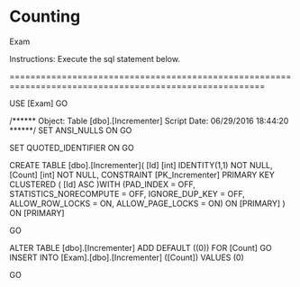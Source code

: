# Counting
Exam

Instructions:
Execute the sql statement below.


=======================================================================================================

USE [Exam]
GO

/****** Object:  Table [dbo].[Incrementer]    Script Date: 06/29/2016 18:44:20 ******/
SET ANSI_NULLS ON
GO

SET QUOTED_IDENTIFIER ON
GO

CREATE TABLE [dbo].[Incrementer](
	[Id] [int] IDENTITY(1,1) NOT NULL,
	[Count] [int] NOT NULL,
 CONSTRAINT [PK_Incrementer] PRIMARY KEY CLUSTERED 
(
	[Id] ASC
)WITH (PAD_INDEX  = OFF, STATISTICS_NORECOMPUTE  = OFF, IGNORE_DUP_KEY = OFF, ALLOW_ROW_LOCKS  = ON, ALLOW_PAGE_LOCKS  = ON) ON [PRIMARY]
) ON [PRIMARY]

GO

ALTER TABLE [dbo].[Incrementer] ADD  DEFAULT ((0)) FOR [Count]
GO
INSERT INTO [Exam].[dbo].[Incrementer]
           ([Count])
     VALUES
           (0)
           
GO

